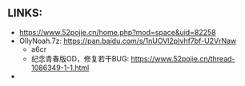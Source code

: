 
## LINKS:
* https://www.52pojie.cn/home.php?mod=space&uid=82258
* OllyNoah.7z: https://pan.baidu.com/s/1nUOVl2pIvhf7bf-U2VrNaw
  * a6cr
  * 纪念青春版OD，修复若干BUG: https://www.52pojie.cn/thread-1086349-1-1.html
* 

